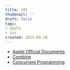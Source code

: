 ```yaml
---
title: iOS
thumbnail: ''
draft: false
tags:
- apple
- ios
created: 2023-09-18
---
```


* [Apple Official Documents](Apple%20Official%20Documents.md)
* [Combine](Combine.md)
* [Concurrent Programming](Concurrent%20Programming.md)
